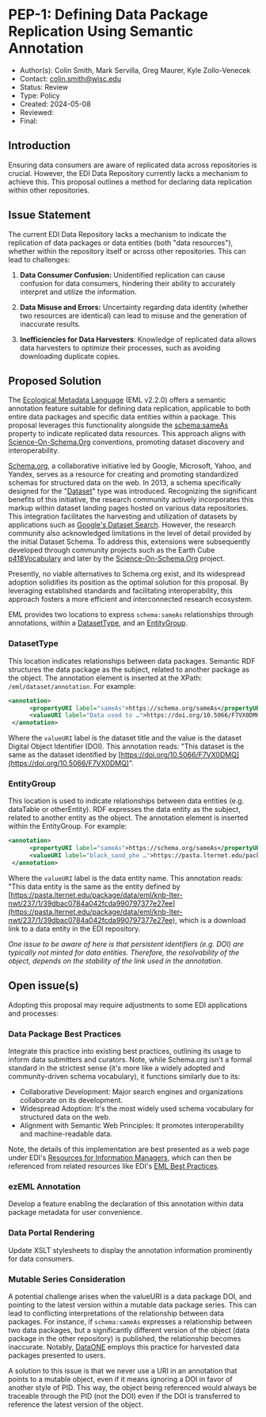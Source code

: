 # PEP-1: Defining Data Package Replication Using Semantic Annotation

* Author(s): Colin Smith, Mark Servilla, Greg Maurer, Kyle Zollo-Venecek
* Contact: colin.smith@wisc.edu
* Status: Review
* Type: Policy 
* Created: 2024-05-08
* Reviewed:
* Final:


## Introduction

Ensuring data consumers are aware of replicated data across repositories is crucial.  However, the EDI Data Repository currently lacks a mechanism to achieve this. This proposal outlines a method for declaring data replication within other repositories.


## Issue Statement

The current EDI Data Repository lacks a mechanism to indicate the replication of data packages or data entities (both "data resources"), whether within the repository itself or across other repositories. This can lead to challenges:


1. **Data Consumer Confusion:** Unidentified replication can cause confusion for data consumers, hindering their ability to accurately interpret and utilize the information.

2. **Data Misuse and Errors:** Uncertainty regarding data identity (whether two resources are identical) can lead to misuse and the generation of inaccurate results.

4. **Inefficiencies for Data Harvesters**: Knowledge of replicated data allows data harvesters to optimize their processes, such as avoiding downloading duplicate copies.


## Proposed Solution

The [Ecological Metadata Language](https://eml.ecoinformatics.org/eml-ecological-metadata-language) (EML v2.2.0) offers a semantic annotation feature suitable for defining data replication, applicable to both entire data packages and specific data entities within a package. This proposal leverages this functionality alongside the [schema:sameAs](https://schema.org/sameAs) property to indicate replicated data resources. This approach aligns with [Science-On-Schema.Org](https://github.com/ESIPFed/science-on-schema.org/blob/master/guides/Dataset.md) conventions, promoting dataset discovery and interoperability.

[Schema.org](https://schema.org/), a collaborative initiative led by Google, Microsoft, Yahoo, and Yandex, serves as a resource for creating and promoting standardized schemas for structured data on the web. In   2013, a schema specifically designed for the "[Dataset](https://schema.org/Dataset)" type was introduced. Recognizing the significant benefits of this initiative, the research community actively incorporates this markup within dataset landing pages hosted on various data repositories. This integration facilitates the harvesting and utilization of datasets by applications such as [Google's Dataset Search](https://datasetsearch.research.google.com/). However, the research community also acknowledged limitations in the level of detail provided by the initial Dataset Schema. To address this, extensions were subsequently developed through community projects such as the Earth Cube [p418Vocabulary](https://github.com/earthcubearchitecture-project418/p418Vocabulary?tab=readme-ov-file#about) and later by the [Science-On-Schema.Org](https://github.com/ESIPFed/science-on-schema.org) project.

Presently, no viable alternatives to Schema.org exist, and its widespread adoption solidifies its position as the optimal solution for this proposal. By leveraging established standards and facilitating interoperability, this approach fosters a more efficient and interconnected research ecosystem.

EML provides two locations to express `schema:sameAs` relationships through annotations, within a [DatasetType](https://eml.ecoinformatics.org/schema/eml-dataset_xsd#DatasetType), and an [EntityGroup](https://eml.ecoinformatics.org/schema/eml-entity_xsd.html#EntityGroup).


### DatasetType

This location indicates relationships between data packages. Semantic RDF structures the data package as the subject, related to another package as the object. The annotation element is inserted at the XPath: `/eml/dataset/annotation`. For example:

```xml
<annotation>
      <propertyURI label="sameAs">https://schema.org/sameAs</propertyURI>
      <valueURI label="Data used to …">https://doi.org/10.5066/F7VX0DMQ</valueURI>
 </annotation>
```

Where the `valueURI` label is the dataset title and the value is the dataset Digital Object Identifier (DOI). This annotation reads: "This dataset is the same as the dataset identified by [https://doi.org/10.5066/F7VX0DMQ](https://doi.org/10.5066/F7VX0DMQ)".


### EntityGroup

This location is used to indicate relationships between data entities (e.g. dataTable or otherEntity). RDF expresses the data entity as the subject, related to another entity as the object. The annotation element is inserted within the EntityGroup. For example:

```xml
<annotation>
      <propertyURI label="sameAs">https://schema.org/sameAs</propertyURI>
      <valueURI label="black_sand_phe …">https://pasta.lternet.edu/package/data/eml/…</valueURI>
 </annotation>
```

Where the `valueURI` label is the data entity name. This annotation reads: "This data entity is the same as the entity defined by [https://pasta.lternet.edu/package/data/eml/knb-lter-nwt/237/1/39dbac0784a042fcda990797377e27ee](https://pasta.lternet.edu/package/data/eml/knb-lter-nwt/237/1/39dbac0784a042fcda990797377e27ee), which is a download link to a data entity in the EDI repository.

_One issue to be aware of here is that persistent identifiers (e.g. DOI) are typically not minted for data entities. Therefore, the resolvability of the object, depends on the stability of the link used in the annotation._


## Open issue(s)

Adopting this proposal may require adjustments to some EDI applications and processes:

### Data Package Best Practices

Integrate this practice into existing best practices, outlining its usage to inform data submitters and curators. Note, while Schema.org isn't a formal standard in the strictest sense (it's more like a widely adopted and community-driven schema vocabulary), it functions similarly due to its:

- Collaborative Development: Major search engines and organizations collaborate on its development. 
- Widespread Adoption: It's the most widely used schema vocabulary for structured data on the web. 
- Alignment with Semantic Web Principles: It promotes interoperability and machine-readable data.

Note, the details of this implementation are best presented as a web page under EDI's [Resources for Information Managers](https://edirepository.org/resources/resources-for-information-managers), which can then be referenced from related resources like EDI's [EML Best Practices](https://ediorg.github.io/data-package-best-practices/eml-best-practices.html).

### ezEML Annotation

Develop a feature enabling the declaration of this annotation within data package metadata for user convenience.

### Data Portal Rendering

Update XSLT stylesheets to display the annotation information prominently for data consumers.

### Mutable Series Consideration

A potential challenge arises when the valueURI is a data package DOI, and pointing to the latest version within a mutable data package series. This can lead to conflicting interpretations of the relationship between data packages. For instance, if `schema:sameAs` expresses a relationship between two data packages, but a significantly different version of the object (data package in the other repository) is published, the relationship becomes inaccurate. Notably, [DataONE](https://www.dataone.org/) employs this practice for harvested data packages presented to users.

A solution to this issue is that we never use a URI in an annotation that points to a mutable object, even if it means ignoring a DOI in favor of another style of PID. This way, the object being referenced would always be traceable through the PID (not the DOI) even if the DOI is transferred to reference the latest version of the object.
